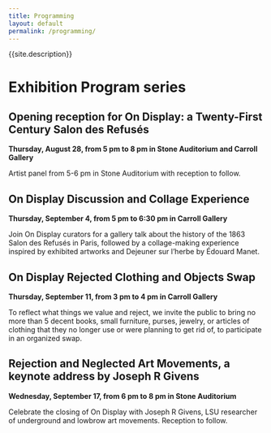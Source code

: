 ```yaml
---
title: Programming
layout: default
permalink: /programming/
---
```

  
{{site.description}}

# Exhibition Program series

## Opening reception for On Display: a Twenty-First Century Salon des Refusés
**Thursday, August 28, from 5 pm to 8 pm in Stone Auditorium and Carroll Gallery**

Artist panel from 5-6 pm in Stone Auditorium with reception to follow.

## On Display Discussion and Collage Experience
**Thursday, September 4, from 5 pm to 6:30 pm in Carroll Gallery**

Join On Display curators for a gallery talk about the history of the 1863 Salon des Refusés in Paris, followed by a collage-making experience inspired by exhibited artworks and Dejeuner sur l’herbe by Édouard Manet.

## On Display Rejected Clothing and Objects Swap
**Thursday, September 11, from 3 pm to 4 pm in Carroll Gallery**

To reflect what things we value and reject, we invite the public to bring no more than 5 decent books, small furniture, purses, jewelry, or articles of clothing that they no longer use or were planning to get rid of, to participate in an organized swap.

## Rejection and Neglected Art Movements, a keynote address by Joseph R Givens
**Wednesday, September 17, from 6 pm to 8 pm in Stone Auditorium**

Celebrate the closing of On Display with Joseph R Givens, LSU researcher of underground and lowbrow art movements. Reception to follow.
